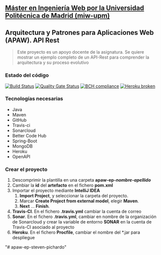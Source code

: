 ## [Máster en Ingeniería Web por la Universidad Politécnica de Madrid (miw-upm)](http://miw.etsisi.upm.es)
## Arquitectura y Patrones para Aplicaciones Web (APAW). API Rest
> Este proyecto es un apoyo docente de la asignatura. Se quiere mostrar un ejemplo completo de un API-Rest para comprender la arquitectura y su proceso evolutivo

### Estado del código
[![Build Status](https://travis-ci.org/hspichardo/apaw-ep-steven-pichardo.svg?branch=develop)](https://travis-ci.org/hspichardo/apaw-ep-steven-pichardo)
[![Quality Gate Status](https://sonarcloud.io/api/project_badges/measure?project=es.upm.miw%3Aapaw-ep-steven-pichardo&metric=alert_status)](https://sonarcloud.io/dashboard?id=es.upm.miw%3Aapaw-ep-steven-pichardo)
[![BCH compliance](https://bettercodehub.com/edge/badge/hspichardo/apaw-ep-steven-pichardo?branch=master)](https://bettercodehub.com/)
[![Heroku broken](https://apaw-ep-steven-pichardo.herokuapp.com/system/version-badge)](https://apaw-ep-steven-pichardo.herokuapp.com/swagger-ui.html)

### Tecnologías necesarias
* Java
* Maven
* GitHub
* Travis-ci
* Sonarcloud
* Better Code Hub
* Spring-Boot
* MongoDB
* Heroku
* OpenAPI

### Crear el proyecto
1. Descomprimir la plantilla en una carpeta **apaw-ep-_nombre-apellido_**
1. Cambiar la **id** del **artefacto** en el fichero **pom.xml**
1. Importar el proyecto mediante **IntelliJ IDEA**
   1. **Import Project**, y seleccionar la carpeta del proyecto.
   1. Marcar **Create Project from external model**, elegir **Maven**.
   1. **Next** … **Finish**.
1. **Travis-CI**. En el fichero **.travis.yml** cambiar la cuenta de correo
1. **Sonar**. En el fichero **.travis.yml**, cambiar en nombre de la organización de Sonarcloud 
y crear la variable de entorno **SONAR** en la cuenta de Travis-CI asociado al proyecto
1. **Heroku**. En el fichero **Procfile**, cambiar el nombre del *.jar para despliegue

"# apaw-ep-steven-pichardo" 
